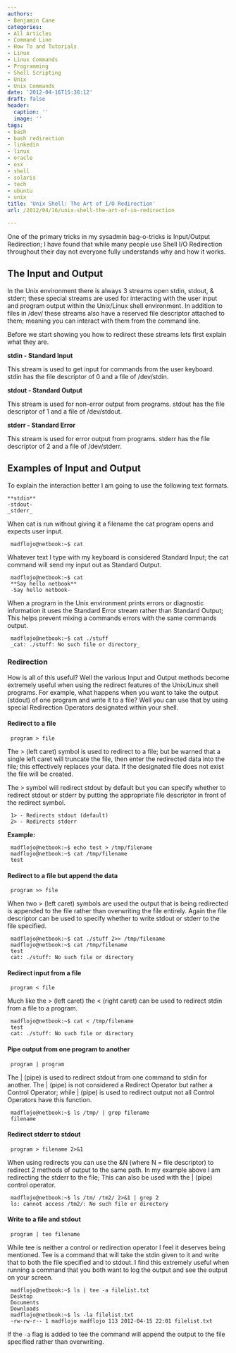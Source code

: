 ```yaml
---
authors:
- Benjamin Cane
categories:
- All Articles
- Command Line
- How To and Tutorials
- Linux
- Linux Commands
- Programming
- Shell Scripting
- Unix
- Unix Commands
date: '2012-04-16T15:38:12'
draft: false
header:
  caption: ''
  image: ''
tags:
- bash
- bash redirection
- linkedin
- linux
- oracle
- osx
- shell
- solaris
- tech
- ubuntu
- unix
title: 'Unix Shell: The Art of I/O Redirection'
url: /2012/04/16/unix-shell-the-art-of-io-redirection

---
```


One of the primary tricks in my sysadmin bag-o-tricks is Input/Output Redirection; I have found that while many people use Shell I/O Redirection throughout their day not everyone fully understands why and how it works.

## The Input and Output

In the Unix environment there is always 3 streams open stdin, stdout, & stderr; these special streams are used for interacting with the user input and program output within the Unix/Linux shell environment. In addition to files in /dev/ these streams also have a reserved file descriptor attached to them; meaning you can interact with them from the command line.

Before we start showing you how to redirect these streams lets first explain what they are.

**stdin - Standard Input**

This stream is used to get input for commands from the user keyboard.
stdin has the file descriptor of 0 and a file of /dev/stdin.

**stdout - Standard Output**

This stream is used for non-error output from programs.
stdout has the file descriptor of 1 and a file of /dev/stdout.

**stderr - Standard Error**

This stream is used for error output from programs.
stderr has the file descriptor of 2 and a file of /dev/stderr.

## Examples of Input and Output

To explain the interaction better I am going to use the following text formats.

    **stdin**
    -stdout-
    _stderr_

When cat is run without giving it a filename the cat program opens and expects user input.

     madflojo@netbook:~$ cat

Whatever text I type with my keyboard is considered Standard Input; the cat command will send my input out as Standard Output.
     
     madflojo@netbook:~$ cat
     **Say hello netbook**
     -Say hello netbook-

When a program in the Unix environment prints errors or diagnostic information it uses the Standard Error stream rather than Standard Output; This helps prevent mixing a commands errors with the same commands output.
     
     madflojo@netbook:~$ cat ./stuff
     _cat: ./stuff: No such file or directory_

### Redirection

How is all of this useful? Well the various Input and Output methods become extremely useful when using the redirect features of the Unix/Linux shell programs. For example, what happens when you want to take the output (stdout) of one program and write it to a file? Well you can use that by using special Redirection Operators designated within your shell.

#### Redirect to a file
     
     program > file

The > (left caret) symbol is used to redirect to a file; but be warned that a single left caret will truncate the file, then enter the redirected data into the file; this effectively replaces your data. If the designated file does not exist the file will be created.

The > symbol will redirect stdout by default but you can specify whether to redirect stdout or stderr by putting the appropriate file descriptor in front of the redirect symbol.
     
     1> - Redirects stdout (default)
     2> - Redirects stderr
     
**Example:**

     madflojo@netbook:~$ echo test > /tmp/filename
     madflojo@netbook:~$ cat /tmp/filename
     test

#### Redirect to a file but append the data
     
     program >> file

When two > (left caret) symbols are used the output that is being redirected is appended to the file rather than overwriting the file entirely. Again the file descriptor can be used to specify whether to write stdout or stderr to the file specified.
     
     madflojo@netbook:~$ cat ./stuff 2>> /tmp/filename
     madflojo@netbook:~$ cat /tmp/filename
     test
     cat: ./stuff: No such file or directory

#### Redirect input from a file
     
     program < file

Much like the > (left caret) the < (right caret) can be used to redirect stdin from a file to a program.
     
     madflojo@netbook:~$ cat < /tmp/filename
     test 
     cat: ./stuff: No such file or directory

#### Pipe output from one program to another
     
     program | program

The | (pipe) is used to redirect stdout from one command to stdin for another. The | (pipe) is not considered a Redirect Operator but rather a Control Operator; while | (pipe) is used to redirect output not all Control Operators have this function.
     
     madflojo@netbook:~$ ls /tmp/ | grep filename
     filename

#### Redirect stderr to stdout
     
     program > filename 2>&1

When using redirects you can use the &N (where N = file descriptor) to redirect 2 methods of output to the same path. In my example above I am redirecting the stderr to the file; This can also be used with the | (pipe) control operator.
     
     madflojo@netbook:~$ ls /tm/ /tm2/ 2>&1 | grep 2
     ls: cannot access /tm2/: No such file or directory

#### Write to a file and stdout
     
     program | tee filename

While tee is neither a control or redirection operator I feel it deserves being mentioned. Tee is a command that will take the stdin given to it and write that to both the file specified and to stdout. I find this extremely useful when running a command that you both want to log the output and see the output on your screen.
     
     madflojo@netbook:~$ ls | tee -a filelist.txt
     Desktop
     Documents
     Downloads
     madflojo@netbook:~$ ls -la filelist.txt
     -rw-rw-r-- 1 madflojo madflojo 113 2012-04-15 22:01 filelist.txt

If the `-a` flag is added to tee the command will append the output to the file specified rather than overwriting.
